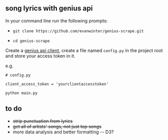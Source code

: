 ## song lyrics with genius api

In your command line run the following prompts:

* `git clone https://github.com/evanwinter/genius-scrape.git`

* `cd genius-scrape`

Create a [genius api client](https://genius.com/api-clients/new), create a file named `config.py` in the project root and store your access token in it.


e.g.
```
# config.py

client_access_token = 'yourclientaccesstoken'
```



`python main.py`


## to do
* ~~strip punctuation from lyrics~~
* ~~get all of artists' songs, not just top songs~~
* more data analysis and better formatting -- D3?